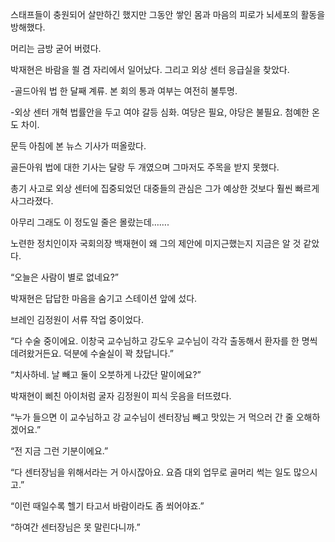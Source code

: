 스태프들이 충원되어 살만하긴 했지만 그동안 쌓인 몸과 마음의 피로가 뇌세포의 활동을 방해했다.

머리는 금방 굳어 버렸다.

박재현은 바람을 쐴 겸 자리에서 일어났다. 그리고 외상 센터 응급실을 찾았다.

-골드아워 법 한 달째 계류. 본 회의 통과 여부는 여전히 불투명.

-외상 센터 개혁 법률안을 두고 여야 갈등 심화. 여당은 필요, 야당은 불필요. 첨예한 온도 차이.

문득 아침에 본 뉴스 기사가 떠올랐다.

골든아워 법에 대한 기사는 달랑 두 개였으며 그마저도 주목을 받지 못했다.

총기 사고로 외상 센터에 집중되었던 대중들의 관심은 그가 예상한 것보다 훨씬 빠르게 사그라졌다.

아무리 그래도 이 정도일 줄은 몰랐는데…….

노련한 정치인이자 국회의장 백재현이 왜 그의 제안에 미지근했는지 지금은 알 것 같았다.

“오늘은 사람이 별로 없네요?”

박재현은 답답한 마음을 숨기고 스테이션 앞에 섰다.

브레인 김정원이 서류 작업 중이었다.

“다 수술 중이에요. 이창국 교수님하고 강도우 교수님이 각각 출동해서 환자를 한 명씩 데려왔거든요. 덕분에 수술실이 꽉 찼답니다.”

“치사하네. 날 빼고 둘이 오붓하게 나갔단 말이에요?”

박재현이 삐친 아이처럼 굴자 김정원이 피식 웃음을 터뜨렸다.

“누가 들으면 이 교수님하고 강 교수님이 센터장님 빼고 맛있는 거 먹으러 간 줄 오해하겠어요.”

“전 지금 그런 기분이에요.”

“다 센터장님을 위해서라는 거 아시잖아요. 요즘 대외 업무로 골머리 썩는 일도 많으시고.”

“이런 때일수록 헬기 타고서 바람이라도 좀 쐬어야죠.”

“하여간 센터장님은 못 말린다니까.”